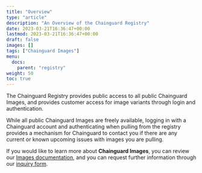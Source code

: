```yaml
---
title: "Overview"
type: "article"
description: "An Overview of the Chainguard Registry"
date: 2023-03-21T16:36:47+00:00
lastmod: 2023-03-21T16:36:47+00:00
draft: false
images: []
tags: ["Chainguard Images"]
menu:
  docs:
    parent: "registry"
weight: 50
toc: true
---
```


The Chainguard Registry provides public access to all public Chainguard Images, and provides customer access for image variants through login and authentication. 

While all public Chainguard Images are freely available, logging in with a Chainguard account and authenticating when pulling from the registry provides a mechanism for Chainguard to contact you if there are any current or known upcoming issues with images you are pulling.

If you would like to learn more about **Chainguard Images**, you can review our [Images documentation](/chainguard/chainguard-images/overview/), and you can request further information through our [inquiry form](https://www.chainguard.dev/get-demo?utm_source=docs).
